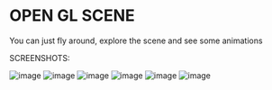 # OPEN GL SCENE
You can just fly around, explore the scene and see some animations

SCREENSHOTS:

![image](https://github.com/MaximKuzmin16/OpenGL-scene/assets/134335735/f498a0d1-b833-483c-a474-0d04a7fa252b)
![image](https://github.com/MaximKuzmin16/OpenGL-scene/assets/134335735/ec9e7799-4780-40db-b255-97d0b8bd09d3)
![image](https://github.com/MaximKuzmin16/OpenGL-scene/assets/134335735/2b3f9fd0-5004-4251-bedd-2ac73ce87ed1)
![image](https://github.com/MaximKuzmin16/OpenGL-scene/assets/134335735/03c726e4-aaca-4b51-97f0-07eaed35e9c9)
![image](https://github.com/MaximKuzmin16/OpenGL-scene/assets/134335735/c617a153-8609-4199-a78b-a15087cb47bd)
![image](https://github.com/MaximKuzmin16/OpenGL-scene/assets/134335735/ad4431c2-93d7-40f5-8777-45d2aacccfd2)
